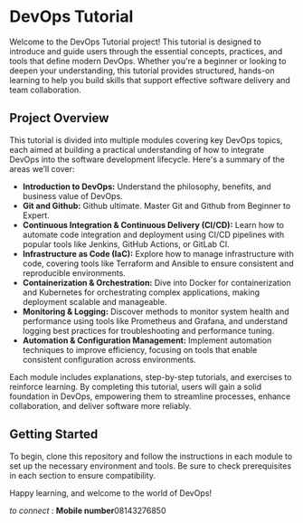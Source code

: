# DevOps Tutorial

Welcome to the DevOps Tutorial project! This tutorial is designed to introduce and guide users through the essential concepts, practices, and tools that define modern DevOps. Whether you're a beginner or looking to deepen your understanding, this tutorial provides structured, hands-on learning to help you build skills that support effective software delivery and team collaboration.

## Project Overview

This tutorial is divided into multiple modules covering key DevOps topics, each aimed at building a practical understanding of how to integrate DevOps into the software development lifecycle. Here's a summary of the areas we’ll cover:

- **Introduction to DevOps:** Understand the philosophy, benefits, and business value of DevOps.
- **Git and Github:** Github ultimate. Master Git and Github from Beginner to Expert. 
- **Continuous Integration & Continuous Delivery (CI/CD):** Learn how to automate code integration and deployment using CI/CD pipelines with popular tools like Jenkins, GitHub Actions, or GitLab CI.
- **Infrastructure as Code (IaC):** Explore how to manage infrastructure with code, covering tools like Terraform and Ansible to ensure consistent and reproducible environments.
- **Containerization & Orchestration:** Dive into Docker for containerization and Kubernetes for orchestrating complex applications, making deployment scalable and manageable.
- **Monitoring & Logging:** Discover methods to monitor system health and performance using tools like Prometheus and Grafana, and understand logging best practices for troubleshooting and performance tuning.
- **Automation & Configuration Management:** Implement automation techniques to improve efficiency, focusing on tools that enable consistent configuration across environments.

Each module includes explanations, step-by-step tutorials, and exercises to reinforce learning. By completing this tutorial, users will gain a solid foundation in DevOps, empowering them to streamline processes, enhance collaboration, and deliver software more reliably.

## Getting Started

To begin, clone this repository and follow the instructions in each module to set up the necessary environment and tools. Be sure to check prerequisites in each section to ensure compatibility.

Happy learning, and welcome to the world of DevOps!

*to connect* :
**Mobile number**08143276850